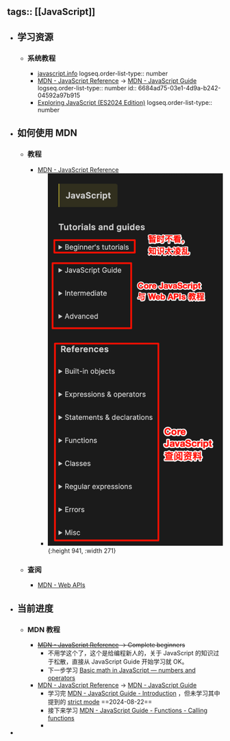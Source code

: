 tags:: [[JavaScript]]
---

- ## 学习资源
	- ### 系统教程
		- [javascript.info](https://zh.javascript.info/)
		  logseq.order-list-type:: number
		- [MDN - JavaScript Reference](https://developer.mozilla.org/en-US/docs/Web/JavaScript) -> [MDN - JavaScript Guide](https://developer.mozilla.org/en-US/docs/Learn/JavaScript)
		  logseq.order-list-type:: number
		  id:: 6684ad75-03e1-4d9a-b242-04592a97b915
		- [Exploring JavaScript (ES2024 Edition)](https://exploringjs.com/js/book/index.html)
		  logseq.order-list-type:: number
- ## 如何使用 MDN
	- ### 教程
		- [MDN - JavaScript Reference](https://developer.mozilla.org/en-US/docs/Web/JavaScript)
			- ![image.png](../assets/image_1739042395859_0.png){:height 941, :width 271}
	- ### 查阅
		- [MDN - Web APIs](https://developer.mozilla.org/en-US/docs/Web/API)
- ## 当前进度
	- ### MDN 教程
		- ~~[MDN - JavaScript Reference](https://developer.mozilla.org/en-US/docs/Web/JavaScript) -> Complete beginners~~
			- 不用学这个了，这个是给编程新人的，关于 JavaScript 的知识过于松散，直接从 JavaScript Guide 开始学习就 OK。
			- 下一步学习 [Basic math in JavaScript — numbers and operators](https://developer.mozilla.org/en-US/docs/Learn/JavaScript/First_steps/Math)
		- [MDN - JavaScript Reference](https://developer.mozilla.org/en-US/docs/Web/JavaScript) -> [MDN - JavaScript Guide](https://developer.mozilla.org/en-US/docs/Learn/JavaScript)
			- 学习完 [MDN - JavaScript Guide - Introduction](https://developer.mozilla.org/en-US/docs/Web/JavaScript/Guide/Introduction) ，但未学习其中提到的 [strict mode](https://developer.mozilla.org/en-US/docs/Web/JavaScript/Reference/Strict_mode) ==2024-08-22==
			- 接下来学习 [MDN - JavaScript Guide - Functions - Calling functions](https://developer.mozilla.org/en-US/docs/Web/JavaScript/Guide/Functions#calling_functions)
			-
-